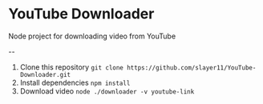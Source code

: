 # YouTube Downloader
Node project for downloading video from YouTube

--
1. Clone this repository `git clone https://github.com/slayer11/YouTube-Downloader.git` 
2. Install dependencies `npm install`
4. Download video `node ./downloader -v youtube-link`